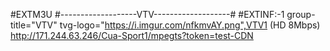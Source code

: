 
#EXTM3U
#-------------------VTV-------------------#
#EXTINF:-1 group-title="VTV" tvg-logo="https://i.imgur.com/nfkmvAY.png",VTV1 (HD 8Mbps)
http://171.244.63.246/Cua-Sport1/mpegts?token=test-CDN
